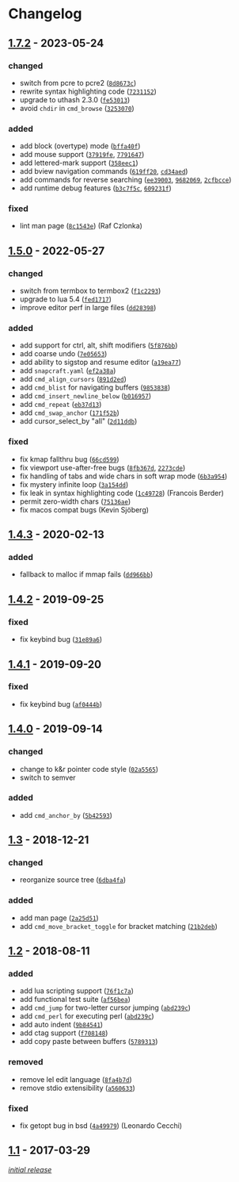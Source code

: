 # Changelog

## [1.7.2] - 2023-05-24

### changed

- switch from pcre to pcre2 ([`8d8673c`](https://github.com/adsr/mle/commit/8d8673c))
- rewrite syntax highlighting code ([`7231152`](https://github.com/adsr/mle/commit/7231152))
- upgrade to uthash 2.3.0 ([`fe53013`](https://github.com/adsr/mle/commit/fe53013))
- avoid `chdir` in `cmd_browse` ([`3253070`](https://github.com/adsr/mle/commit/3253070))

### added

- add block (overtype) mode ([`bffa40f`](https://github.com/adsr/mle/commit/bffa40f))
- add mouse support ([`37919fe`](https://github.com/adsr/mle/commit/37919fe), [`7791647`](https://github.com/adsr/mle/commit/7791647))
- add lettered-mark support ([`358eec1`](https://github.com/adsr/mle/commit/358eec1))
- add bview navigation commands ([`619ff20`](https://github.com/adsr/mle/commit/619ff20), [`cd34aed`](https://github.com/adsr/mle/commit/cd34aed))
- add commands for reverse searching ([`ee39003`](https://github.com/adsr/mle/commit/ee39003), [`9682069`](https://github.com/adsr/mle/commit/9682069), [`2cfbcce`](https://github.com/adsr/mle/commit/2cfbcce))
- add runtime debug features ([`b3c7f5c`](https://github.com/adsr/mle/commit/b3c7f5c), [`609231f`](https://github.com/adsr/mle/commit/609231f))

### fixed

- lint man page ([`8c1543e`](https://github.com/adsr/mle/commit/8c1543e)) (Raf Czlonka)

## [1.5.0] - 2022-05-27

### changed

- switch from termbox to termbox2 ([`f1c2293`](https://github.com/adsr/mle/commit/f1c2293))
- upgrade to lua 5.4 ([`fed1717`](https://github.com/adsr/mle/commit/fed1717))
- improve editor perf in large files ([`dd28398`](https://github.com/adsr/mle/commit/dd28398))

### added

- add support for ctrl, alt, shift modifiers ([`5f876bb`](https://github.com/adsr/mle/commit/5f876bb))
- add coarse undo ([`7e05653`](https://github.com/adsr/mle/commit/7e05653))
- add ability to sigstop and resume editor ([`a19ea77`](https://github.com/adsr/mle/commit/a19ea77))
- add `snapcraft.yaml` ([`ef2a38a`](https://github.com/adsr/mle/commit/ef2a38a))
- add `cmd_align_cursors` ([`891d2ed`](https://github.com/adsr/mle/commit/891d2ed))
- add `cmd_blist` for navigating buffers ([`9853838`](https://github.com/adsr/mle/commit/9853838))
- add `cmd_insert_newline_below` ([`b016957`](https://github.com/adsr/mle/commit/b016957))
- add `cmd_repeat` ([`eb37d13`](https://github.com/adsr/mle/commit/eb37d13))
- add `cmd_swap_anchor` ([`171f52b`](https://github.com/adsr/mle/commit/171f52b))
- add cursor_select_by "all" ([`2d11ddb`](https://github.com/adsr/mle/commit/2d11ddb))

### fixed

- fix kmap fallthru bug ([`66cd599`](https://github.com/adsr/mle/commit/66cd599))
- fix viewport use-after-free bugs ([`8fb367d`](https://github.com/adsr/mle/commit/8fb367d), [`2273cde`](https://github.com/adsr/mle/commit/2273cde))
- fix handling of tabs and wide chars in soft wrap mode ([`6b3a954`](https://github.com/adsr/mle/commit/6b3a954))
- fix mystery infinite loop ([`3a154dd`](https://github.com/adsr/mle/commit/3a154dd))
- fix leak in syntax highlighting code ([`1c49728`](https://github.com/adsr/mle/commit/1c49728)) (Francois Berder)
- permit zero-width chars ([`75136ae`](https://github.com/adsr/mle/commit/75136ae))
- fix macos compat bugs (Kevin Sjöberg)

## [1.4.3] - 2020-02-13

### added

- fallback to malloc if mmap fails ([`dd966bb`](https://github.com/adsr/mle/commit/dd966bb))

## [1.4.2] - 2019-09-25

### fixed

- fix keybind bug ([`31e89a6`](https://github.com/adsr/mle/commit/31e89a6))

## [1.4.1] - 2019-09-20

### fixed

- fix keybind bug ([`af0444b`](https://github.com/adsr/mle/commit/af0444b))

## [1.4.0] - 2019-09-14

### changed

- change to k&r pointer code style ([`02a5565`](https://github.com/adsr/mle/commit/02a5565))
- switch to semver

### added

- add `cmd_anchor_by` ([`5b42593`](https://github.com/adsr/mle/commit/5b42593))

## [1.3] - 2018-12-21

### changed

- reorganize source tree ([`6dba4fa`](https://github.com/adsr/mle/commit/6dba4fa))

### added

- add man page ([`2a25d51`](https://github.com/adsr/mle/commit/2a25d51))
- add `cmd_move_bracket_toggle` for bracket matching ([`21b2deb`](https://github.com/adsr/mle/commit/21b2deb))

## [1.2] - 2018-08-11

### added

- add lua scripting support ([`76f1c7a`](https://github.com/adsr/mle/commit/76f1c7a))
- add functional test suite ([`af56bea`](https://github.com/adsr/mle/commit/af56bea))
- add `cmd_jump` for two-letter cursor jumping ([`abd239c`](https://github.com/adsr/mle/commit/abd239c))
- add `cmd_perl` for executing perl ([`abd239c`](https://github.com/adsr/mle/commit/abd239c))
- add auto indent ([`9b84541`](https://github.com/adsr/mle/commit/9b84541))
- add ctag support ([`f708148`](https://github.com/adsr/mle/commit/f708148))
- add copy paste between buffers ([`5789313`](https://github.com/adsr/mle/commit/5789313))

### removed

- remove lel edit language ([`8fa4b7d`](https://github.com/adsr/mle/commit/8fa4b7d))
- remove stdio extensibility ([`a560633`](https://github.com/adsr/mle/commit/a560633))

### fixed

- fix getopt bug in bsd ([`4a49979`](https://github.com/adsr/mle/commit/4a49979)) (Leonardo Cecchi)

## [1.1] - 2017-03-29

_[initial release](https://lists.suckless.org/dev/1703/31240.html)_

[1.7.2]: https://github.com/adsr/mle/releases/tag/v1.7.2
[1.5.0]: https://github.com/adsr/mle/releases/tag/v1.5.0
[1.4.3]: https://github.com/adsr/mle/releases/tag/v1.4.3
[1.4.2]: https://github.com/adsr/mle/releases/tag/v1.4.2
[1.4.1]: https://github.com/adsr/mle/releases/tag/v1.4.1
[1.4.0]: https://github.com/adsr/mle/releases/tag/v1.4.0
[1.3]: https://github.com/adsr/mle/releases/tag/v1.3
[1.2]: https://github.com/adsr/mle/releases/tag/v1.2
[1.1]: https://github.com/adsr/mle/releases/tag/v1.1
